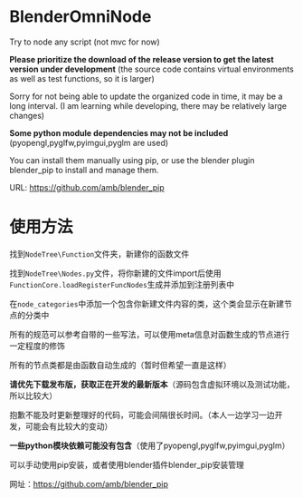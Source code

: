 # BlenderOmniNode
Try to node any script (not mvc for now)

__Please prioritize the download of the release version to get the latest version under development__ (the source code contains virtual environments as well as test functions, so it is larger)

Sorry for not being able to update the organized code in time, it may be a long interval. (I am learning while developing, there may be relatively large changes)

__Some python module dependencies may not be included__ (pyopengl,pyglfw,pyimgui,pyglm are used)

You can install them manually using pip, or use the blender plugin blender_pip to install and manage them.

URL: https://github.com/amb/blender_pip

# 使用方法

找到`NodeTree\Function`文件夹，新建你的函数文件

找到`NodeTree\Nodes.py`文件，将你新建的文件import后使用`FunctionCore.loadRegisterFuncNodes`生成并添加到注册列表中

在`node_categories`中添加一个包含你新建文件内容的类，这个类会显示在新建节点的分类中

所有的规范可以参考自带的一些写法，可以使用meta信息对函数生成的节点进行一定程度的修饰

所有的节点类都是由函数自动生成的（暂时但希望一直是这样）

__请优先下载发布版，获取正在开发的最新版本__（源码包含虚拟环境以及测试功能，所以比较大）

抱歉不能及时更新整理好的代码，可能会间隔很长时间。（本人一边学习一边开发，可能会有比较大的变动）

__一些python模块依赖可能没有包含__（使用了pyopengl,pyglfw,pyimgui,pyglm）

可以手动使用pip安装，或者使用blender插件blender_pip安装管理

网址：https://github.com/amb/blender_pip
